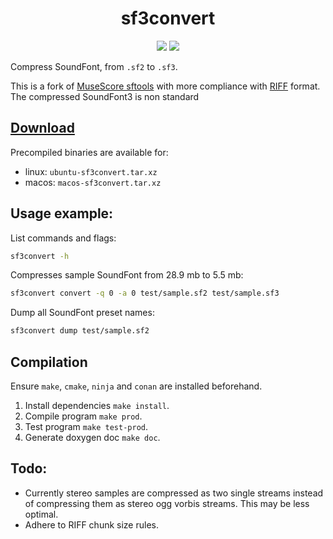 <h1 align="center">sf3convert</h1>

<div flex align="center">
<img src="https://img.shields.io/github/v/release/MengLinMaker/sf3convert">
<img src="https://img.shields.io/github/actions/workflow/status/menglinmaker/sf3convert/CI.yml?label=CI">
</div>

Compress SoundFont, from `.sf2` to `.sf3`.

This is a fork of [MuseScore sftools](https://github.com/musescore/sftools) with more compliance with [RIFF](https://johnloomis.org/cpe102/asgn/asgn1/riff.html) format. The compressed SoundFont3 is non standard

## [Download](https://github.com/MengLinMaker/sftools/releases)

Precompiled binaries are available for:
- linux: `ubuntu-sf3convert.tar.xz`
- macos: `macos-sf3convert.tar.xz`

## Usage example:

List commands and flags:

```Bash
sf3convert -h
```

Compresses sample SoundFont from 28.9 mb to 5.5 mb:

```Bash
sf3convert convert -q 0 -a 0 test/sample.sf2 test/sample.sf3
```

Dump all SoundFont preset names:

```Bash
sf3convert dump test/sample.sf2
```

## Compilation
Ensure `make`, `cmake`, `ninja` and `conan` are installed beforehand.
1. Install dependencies `make install`.
2. Compile program `make prod`.
3. Test program `make test-prod`.
4. Generate doxygen doc `make doc`.


## Todo:
* Currently stereo samples are compressed as two single streams instead of compressing them as stereo ogg vorbis streams. This may be less optimal.
* Adhere to RIFF chunk size rules.
